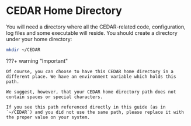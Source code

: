 # CEDAR Home Directory

You will need a directory where all the CEDAR-related code, configuration, log files and some executable will reside.
You should create a directory under your home directory:

```sh
mkdir ~/CEDAR 
```

???+ warning "Important"

    Of course, you can choose to have this CEDAR home directory in a different place. We have an environment variable which holds this path.
    
    We suggest, however, that your CEDAR home directory path does not contain spaces or special characters.

    If you see this path referenced directly in this guide (as in `~/CEDAR`) and you did not use the same path, please replace it with the proper value on your system.  

